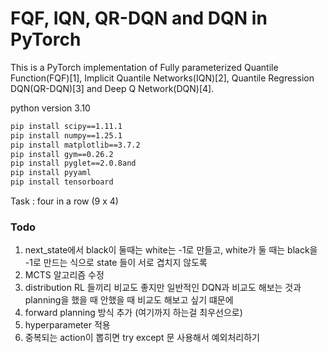# FQF, IQN, QR-DQN and DQN in PyTorch

This is a PyTorch implementation of Fully parameterized Quantile Function(FQF)[1], Implicit Quantile Networks(IQN)[2], Quantile Regression DQN(QR-DQN)[3] and Deep Q Network(DQN)[4].

python version 3.10

```bash
pip install scipy==1.11.1
pip install numpy==1.25.1
pip install matplotlib==3.7.2
pip install gym==0.26.2
pip install pyglet==2.0.8and
pip install pyyaml
pip install tensorboard
```

Task : four in a row (9 x 4)


### Todo

1. next_state에서 black이 둘때는 white는 -1로 만들고, white가 둘 때는 black을 -1로 만드는 식으로 state 들이 서로 겹치지 않도록
2. MCTS 알고리즘 수정
3. distribution RL 들끼리 비교도 좋지만 일반적인 DQN과 비교도 해보는 것과 planning을 했을 때 안했을 때 비교도 해보고 싶기 떄문에 
4. forward planning 방식 추가 (여기까지 하는걸 최우선으로)
5. hyperparameter 적용
6. 중복되는 action이 뽑히면 try except 문 사용해서 예외처리하기
